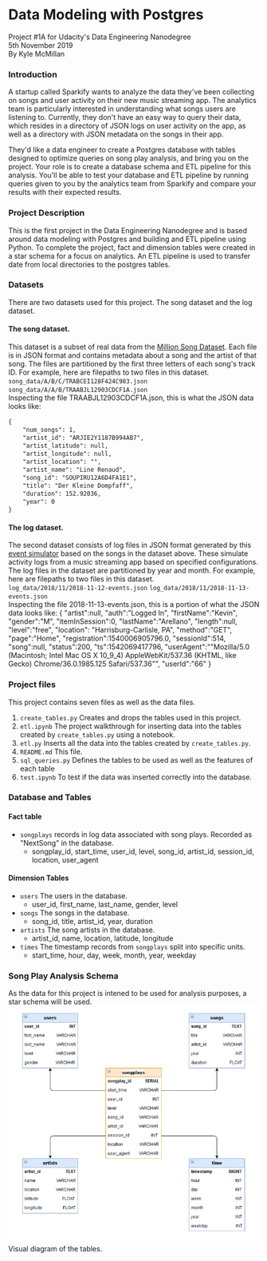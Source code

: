 # Data Modeling with Postgres
Project #1A for Udacity's Data Engineering Nanodegree  
5th November 2019  
By Kyle McMillan


### Introduction
A startup called Sparkify wants to analyze the data they've been collecting on songs and user activity on their new music streaming app. The analytics team is particularly interested in understanding what songs users are listening to. Currently, they don't have an easy way to query their data, which resides in a directory of JSON logs on user activity on the app, as well as a directory with JSON metadata on the songs in their app.

They'd like a data engineer to create a Postgres database with tables designed to optimize queries on song play analysis, and bring you on the project. Your role is to create a database schema and ETL pipeline for this analysis. You'll be able to test your database and ETL pipeline by running queries given to you by the analytics team from Sparkify and compare your results with their expected results.


### Project Description
This is the first project in the Data Engineering Nanodegree and is based around data modeling with Postgres and building and ETL pipeline using Python. To complete the project, fact and dimension tables were created in a star schema for a focus on analytics. An ETL pipeline is used to transfer date from local directories to the postgres tables. 


### Datasets
There are two datasets used for this project. The song dataset and the log dataset.


#### The song dataset. 
This dataset is a subset of real data from the [Million Song Dataset](https://labrosa.ee.columbia.edu/millionsong/). Each file is in JSON format and contains metadata about a song and the artist of that song. The files are partitioned by the first three letters of each song's track ID. 
For example, here are filepaths to two files in this dataset.  
    `song_data/A/B/C/TRABCEI128F424C983.json`
    `song_data/A/A/B/TRAABJL12903CDCF1A.json`  
Inspecting the file TRAABJL12903CDCF1A.json, this is what the JSON data looks like:

    {
        "num_songs": 1, 
        "artist_id": "ARJIE2Y1187B994AB7", 
        "artist_latitude": null, 
        "artist_longitude": null, 
        "artist_location": "", 
        "artist_name": "Line Renaud", 
        "song_id": "SOUPIRU12A6D4FA1E1", 
        "title": "Der Kleine Dompfaff", 
        "duration": 152.92036, 
        "year": 0
    }

#### The log dataset.
The second dataset consists of log files in JSON format generated by this [event simulator](https://github.com/Interana/eventsim) based on the songs in the dataset above. These simulate activity logs from a music streaming app based on specified configurations.
The log files in the dataset are partitioned by year and month. 
For example, here are filepaths to two files in this dataset.  
    `log_data/2018/11/2018-11-12-events.json`
    `log_data/2018/11/2018-11-13-events.json`  
Inspecting the file 2018-11-13-events.json, this is a portion of what the JSON data looks like:
    {
        "artist":null,
        "auth":"Logged In",
        "firstName":"Kevin",
        "gender":"M",
        "itemInSession":0,
        "lastName":"Arellano",
        "length":null,
        "level":"free",
        "location":
        "Harrisburg-Carlisle, PA",
        "method":"GET",
        "page":"Home",
        "registration":1540006905796.0,
        "sessionId":514,
        "song":null,
        "status":200,
        "ts":1542069417796,
        "userAgent":"\"Mozilla\/5.0 (Macintosh; Intel Mac OS X 10_9_4) AppleWebKit\/537.36 (KHTML, like Gecko) Chrome\/36.0.1985.125 Safari\/537.36\"",
        "userId":"66"
    }


### Project files
This project contains seven files as well as the data files.
1. `create_tables.py` Creates and drops the tables used in this project.
2. `etl.ipynb` The project walkthrough for inserting data into the tables created by `create_tables.py` using a notebook. 
3. `etl.py` Inserts all the data into the tables created by `create_tables.py`.
4. `README.md` This file.
5. `sql_queries.py` Defines the tables to be used as well as the features of each table 
6. `test.ipynb` To test if the data was inserted correctly into the database.


### Database and Tables

#### __Fact table__
- `songplays` records in log data associated with song plays. Recorded as "NextSong" in the database.
    - songplay_id, start_time, user_id, level, song_id, artist_id, session_id, location, user_agent

#### __Dimension Tables__
- `users` The users in the database.
    - user_id, first_name, last_name, gender, level
- `songs`  The songs in the database.
    - song_id, title, artist_id, year, duration
- `artists` The song artists in the database.
    - artist_id, name, location, latitude, longitude
- `times` The timestamp records from `songplays` split into specific units.
    - start_time, hour, day, week, month, year, weekday
    
### Song Play Analysis Schema
As the data for this project is intened to be used for analysis purposes, a star schema will be used.
![Schema](Schema.PNG)
Visual diagram of the tables.